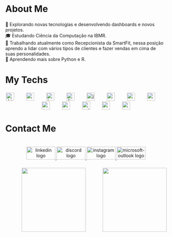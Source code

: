 
###

<h1 align="left">About Me</h1>

###

<p align="left">🤔 Explorando novas tecnologias e desenvolvendo dashboards e novos projetos.<br>🎓 Estudando Ciência da Computação na IBMR.<br>💼 Trabalhando  atualmente como Recepcionista da SmartFit, nessa posição aprendo a lidar com vários tipos de clientes e fazer vendas em cima de suas personalidades.<br>🌱 Aprendendo mais sobre Python e R.</p>

###

<h1 align="left">My Techs</h1>

###

<div align="center">
  <img src="https://cdn.jsdelivr.net/gh/devicons/devicon/icons/html5/html5-original.svg" height="25" alt="html5 logo"  />
  <img width="30" />
  <img src="https://cdn.jsdelivr.net/gh/devicons/devicon/icons/css3/css3-original.svg" height="25" alt="css logo"  />
  <img width="30" />
  <img src="https://cdn.jsdelivr.net/gh/devicons/devicon/icons/bootstrap/bootstrap-original.svg" height="25" alt="bootstrap logo"  />
  <img width="30" />
  <img src="https://cdn.jsdelivr.net/gh/devicons/devicon/icons/figma/figma-original.svg" height="25" alt="figma logo"  />
  <img width="30" />
  <img src="https://cdn.simpleicons.org/jupyter/F37626" height="25" alt="jupyter logo"  />
  <img width="30" />
  <img src="https://cdn.simpleicons.org/mysql/4479A1" height="25" alt="mysql logo"  />
  <img width="30" />
  <img src="https://cdn.simpleicons.org/nodedotjs/339933" height="25" alt="nodejs logo"  />
  <img width="30" />
  <img src="https://cdn.simpleicons.org/nextdotjs/000000" height="25" alt="nextjs logo"  />
  <img width="30" />
  <img src="https://cdn.simpleicons.org/pandas/150458" height="25" alt="pandas logo"  />
  <img width="30" />
  <img src="https://cdn.simpleicons.org/postgresql/4169E1" height="25" alt="postgresql logo"  />
  <img width="30" />
  <img src="https://cdn.simpleicons.org/python/3776AB" height="25" alt="python logo"  />
  <img width="30" />
  <img src="https://cdn.simpleicons.org/r/276DC3" height="25" alt="r logo"  />
  <img width="30" />
  <img src="https://cdn.simpleicons.org/react/61DAFB" height="25" alt="react logo"  />
</div>

###

<h1 align="left">Contact Me</h1>

###

<br clear="both">

<div align="center">
  <a href="https://www.linkedin.com/in/mariana-mensor-163926248/" target="_blank">
    <img src="https://raw.githubusercontent.com/maurodesouza/profile-readme-generator/master/src/assets/icons/social/linkedin/default.svg" width="90" height="40" alt="linkedin logo"  />
  </a>
  <a href="etdecalcinha" target="_blank">
    <img src="https://raw.githubusercontent.com/maurodesouza/profile-readme-generator/master/src/assets/icons/social/discord/default.svg" width="90" height="40" alt="discord logo"  />
  </a>
  <a href="https://www.instagram.com/mariairi_/" target="_blank">
    <img src="https://raw.githubusercontent.com/maurodesouza/profile-readme-generator/master/src/assets/icons/social/instagram/default.svg" width="90" height="40" alt="instagram logo"  />
  </a>
  <a href="marianamensor19@hotmail.com" target="_blank">
    <img src="https://raw.githubusercontent.com/maurodesouza/profile-readme-generator/master/src/assets/icons/social/microsoft-outlook/default.svg" width="90" height="40" alt="microsoft-outlook logo"  />
  </a>
</div>

###

<img align="right" height="200" src="https://i.pinimg.com/originals/d4/20/c3/d420c371d60eaa0d7eda2f9bb12a6c96.gif"  />

###

<div align="center">
  <img height="200" src="https://media.tenor.com/iRB7vrvhPR4AAAAi/data-code.gif"  />
</div>

###
